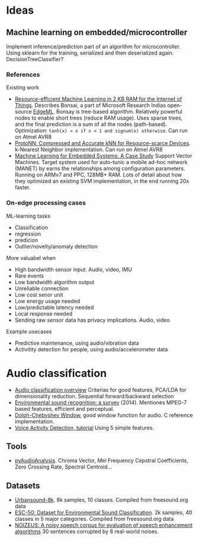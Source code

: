 

# Ideas

## Machine learning on embedded/microcontroller

Implement inference/prediction part of an algorithm for microcontroller.
Using sklearn for the training, serialized and then deserialized again.
DecisionTreeClassifier?

### References

Existing work

* [Resource-efficient Machine Learning in 2 KB RAM for the Internet of Things](https://www.microsoft.com/en-us/research/wp-content/uploads/2017/06/kumar17.pdf). Describes Bonsai, a part of Microsoft Research Indias open-source [EdgeML](https://github.com/Microsoft/EdgeML).
Bonsay is tree-based algorithm. Relatively powerful nodes to enable short trees (reduce RAM usage).
Uses sparse trees, and the final prediction is a sum of all the nodes (path-based).
Optimization: `tanh(x) ≈ x if x < 1 and signum(x) otherwise`. Can run on Atmel AVR8
* [ProtoNN: Compressed and Accurate kNN for Resource-scarce Devices](http://manikvarma.org/pubs/gupta17.pdf).
k-Nearest Neighbor implementation. Can run on Atmel AVR8
* [Machine Learning for Embedded Systems: A Case Study](http://www.cs.cmu.edu/~khaigh/papers/2015-HaighTechReport-Embedded.pdf)
Support Vector Machines. Target system used for auto-tunic a mobile ad-hoc network (MANET) by
earns the relationships among configuration parameters. Running on ARMv7 and PPC, 128MB+ RAM.
Lots of detail about how they optimized an existing SVM implementation, in the end running 20x faster.

### On-edge processing cases

ML-learning tasks

* Classification
* regression
* predicion
* Outlier/novelty/anomaly detection

More valuabel when

* High bandwidth sensor input.
Audio, video, IMU
* Rare events
* Low bandwidth algorithm output
* Unreliable connection
* Low cost senor unit
* Low energy usage needed
* Low/predictable latency needed
* Local response needed
* Sending raw sensor data has privacy implications.
Audio, video

Example usecases

* Predictive maintenance, using audio/vibration data
* Activitity detection for people, using audio/accelerometer data

# Audio classification

* [Audio classification overview](http://www.nyu.edu/classes/bello/ACA_files/8-classification.pdf)
Criterias for good features,
PCA/LDA for dimensionality reduction. Sequential forward/backward selection
* [Environmental sound recognition: a survey](https://www.cambridge.org/core/services/aop-cambridge-core/content/view/S2048770314000122) (2014).
Mentiones MPEG-7 based features, efficient and perceptual.
* [Dolph-Chebyshev Window](http://practicalcryptography.com/miscellaneous/machine-learning/implementing-dolph-chebyshev-window/),
good window function for audio. C reference implementation.
* [Voice Activity Detection, tutorial](http://practicalcryptography.com/miscellaneous/machine-learning/voice-activity-detection-vad-tutorial/)
Using 5 simple features.

## Tools
* [pyAudioAnalysis](https://github.com/tyiannak/pyAudioAnalysis/wiki/3.-Feature-Extraction).
Chroma Vector, Mel Frequency Cepstral Coefficients, Zero Crossing Rate, Spectral Centroid...

## Datasets
* [Urbansound-8k](https://serv.cusp.nyu.edu/projects/urbansounddataset/urbansound8k.html).
8k samples, 10 classes. Compiled from freesound.org data
* [ESC-50: Dataset for Environmental Sound Classification](https://github.com/karoldvl/ESC-50).
2k samples, 40 classes in 5 major categories. Compiled from freesound.org data
* [NOIZEUS: A noisy speech corpus for evaluation of speech enhancement algorithms](http://ecs.utdallas.edu/loizou/speech/noizeus/)
30 sentences corrupted by 8 real-world noises. 

